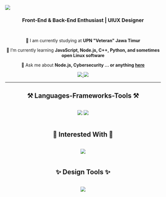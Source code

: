 
![](https://komarev.com/ghpvc/?username=SandyAryadika&color=lightgrey&style=plastic)

<h3 align="center">Front-End & Back-End Enthusiast | UIUX Designer</h3>

<br/>

<div align="center">
 
 🔭 I am currently studying at **UPN "Veteran" Jawa Timur**
 
 🌱 I’m currently learning **JavaScript, Node.js, C++, Python, and sometimes open Linux software**

💬 Ask me about **Node.js, Cybersecurity ... or anything [here](https://github.com/SandyAryadika)**

 </div>
 
<div align="center"> 
  <a href="aryadikawidodo0@gmail.com">
    <img src="https://img.shields.io/badge/Gmail-333333?style=for-the-badge&logo=gmail&logoColor=red" />
  </a>
  <a href="https://www.linkedin.com/in/sandy-aryadika-widodo-160322283/" target="_blank">
    <img src="https://img.shields.io/badge/LinkedIn-0077B5?style=for-the-badge&logo=linkedin&logoColor=white" target="_blank" />
  </a><!-- sqlite, safari, google-chrome are other good icon options -->
</div>

 <hr/>
 
<h2 align="center">⚒️ Languages-Frameworks-Tools ⚒️</h2>
<br/>
<div align="center">
    <img src="https://skillicons.dev/icons?i=html,css,github,vscode,figma" />
    <img src="https://skillicons.dev/icons?i=c,cs,cpp,python,java,javascript,nodejs,mysql" /><br>
</div>
<br/>

<h2 align="center">💫 Interested With 💫</h2>
<br/>
<div align="center">
    <img src="https://skillicons.dev/icons?i=gcp,androidstudio,firebase,flutter,kotlin,tensorflow,unreal" />
</div>
<br/>

<h2 align="center">✨ Design Tools ✨</h2>
<br/>
<div align="center">
    <img src="https://skillicons.dev/icons?i=ai,ps" />
</div>
<br/>

